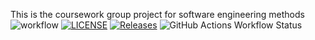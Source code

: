 This is the coursework group project for software engineering methods
![workflow](https://github.com/Coder-Brandon27/Coursework/actions/workflows/main.yml/badge.svg)
[![LICENSE](https://img.shields.io/github/license/Coder-Brandon27/devops.svg?style=flat-square)](https://github.com/<Coder-Brandon27>/devops/blob/master/LICENSE)
[![Releases](https://img.shields.io/github/release/Coder-Brandon27/devops/all.svg?style=flat-square)](https://github.com/<Coder-Brandon27>/devops/releases)
![GitHub Actions Workflow Status](https://img.shields.io/github/actions/workflow/status/Coder-Brandon27/Coursework/.github%2Fworkflows%2Fmain.yml)
